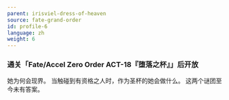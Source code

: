 ```yaml
---
parent: irisviel-dress-of-heaven
source: fate-grand-order
id: profile-6
language: zh
weight: 6
---
```


### 通关「Fate/Accel Zero Order ACT-18『堕落之杯』」后开放

她为何会现界。
当触碰到有资格之人时，作为圣杯的她会做什么。
这两个谜团至今未有答案。
